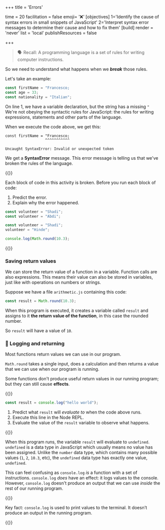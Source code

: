+++
title = 'Errors'

time = 20
facilitation = false
emoji= '❌'
[objectives]
    1='Identify the cause of syntax errors in small snippets of JavaScript'
    2='Interpret syntax error messages to determine their cause and how to fix them'
[build]
  render = 'never'
  list = 'local'
  publishResources = false

+++

> 🗣️ Recall: A programming language is a set of rules for writing computer instructions.

So we need to understand what happens when we **_break_** those rules.

Let's take an example:

```js {linenos=table,hl_lines=["1"],linenostart=1}
const firstName = "Francesco;
const age = 33;
const nationality = "Italian";
```

On line 1, we have a variable declaration, but the string has a missing `"` We're not obeying the syntactic rules for JavaScript: the rules for writing expressions, statements and other parts of the language.

When we execute the code above, we get this:

```node
const firstName = "Francesco;
                  ^^^^^^^^^^^

Uncaught SyntaxError: Invalid or unexpected token
```

We get a **SyntaxError** message. This error message is telling us that we've broken the rules of the language.

{{<note type="activity" title="Predict, Explain">}}

Each block of code in this activity is broken. Before you run each block of code:

1. Predict the error.
1. Explain why the error happened.

```js
const volunteer = "Shadi";
const volunteer = "Abdi";
```

```js
const volunteer = "Shadi";
volunteer = "Hinde";
```

```js
console.log(Math.round(10.3);
```

{{</note>}}

### Saving return values

We can store the return value of a function in a variable. Function calls are also expressions. This means their value can also be stored in variables, just like with operations on numbers or strings.

Suppose we have a file `arithmetic.js` containing this code:

```js title="arithmetic.js"
const result = Math.round(10.3);
```

When this program is executed, it creates a variable called `result` and assigns to it **the return value of the function**, in this case the rounded number.

So `result` will have a value of `10`.

### 🔭 Logging and returning

Most functions return values we can use in our program.

`Math.round` takes a single input, does a calculation and then returns a value that we can use when our program is running.

Some functions don't produce useful return values in our running program; but they can still cause **effects**.

{{<note title="Predict, Run, Observe" type="exercise">}}

```js
const result = console.log("hello world");
```

1. Predict what `result` will _evaluate to_ when the code above runs.
1. Execute this line in the Node REPL.
1. Evaluate the value of the `result` variable to observe what happens.

{{</note>}}

When this program runs, the variable `result` will evaluate to `undefined`. `undefined` is a data type in JavaScript which usually means no value has been assigned. Unlike the `number` data type, which contains many possible values (`1`, `2`, `10.3`, etc), the `undefined` data type has exactly one value, `undefined`.

This can feel confusing as `console.log` _is_ a function with a set of instructions. `console.log` _does_ have an effect: it logs values to the console. However, `console.log` doesn't produce an output that we can use _inside_ the rest of our running program.

{{<note type="tip">}}

Key fact: `console.log` is used to print values to the terminal. It doesn’t produce an output in the running program.

{{</note>}}
